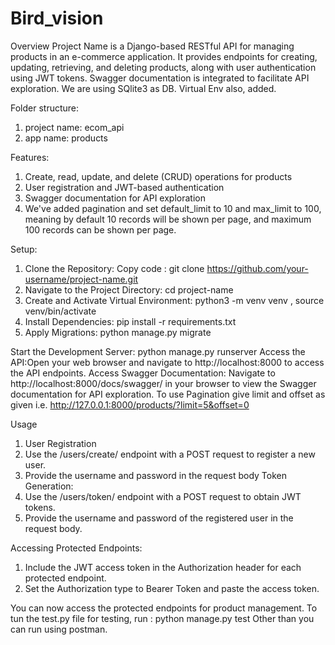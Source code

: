 # Bird_vision

Overview
Project Name is a Django-based RESTful API for managing products in an e-commerce application. It provides endpoints for creating, updating, retrieving, and deleting products, along with user authentication using JWT tokens. Swagger documentation is integrated to facilitate API exploration.
We are using SQlite3 as DB.
Virtual Env also, added.

Folder structure:
  1. project name: ecom_api
  2. app name: products


Features:
  1. Create, read, update, and delete (CRUD) operations for products
  2. User registration and JWT-based authentication
  3. Swagger documentation for API exploration
  4. We've added pagination and set default_limit to 10 and max_limit to 100, meaning by default 10 records will be shown per page, and maximum 100 records can be shown per page.
     
Setup:
  1. Clone the Repository: Copy code : git clone https://github.com/your-username/project-name.git
  2. Navigate to the Project Directory: cd project-name
  3. Create and Activate Virtual Environment: python3 -m venv venv , source venv/bin/activate
  4. Install Dependencies: pip install -r requirements.txt
  5. Apply Migrations: python manage.py migrate
     
Start the Development Server: python manage.py runserver
Access the API:Open your web browser and navigate to http://localhost:8000 to access the API endpoints.
Access Swagger Documentation: Navigate to http://localhost:8000/docs/swagger/ in your browser to view the Swagger documentation for API exploration.
To use Pagination give limit and offset as given i.e. http://127.0.0.1:8000/products/?limit=5&offset=0

Usage
  1. User Registration
  2. Use the /users/create/ endpoint with a POST request to register a new user.
  3. Provide the username and password in the request body
     Token Generation:
  1. Use the /users/token/ endpoint with a POST request to obtain JWT tokens.
  2. Provide the username and password of the registered user in the request body.
     
Accessing Protected Endpoints:
  1. Include the JWT access token in the Authorization header for each protected endpoint.
  2. Set the Authorization type to Bearer Token and paste the access token.
     
You can now access the protected endpoints for product management.
To tun the test.py file for testing, run : python manage.py test
Other than you can run using postman.
